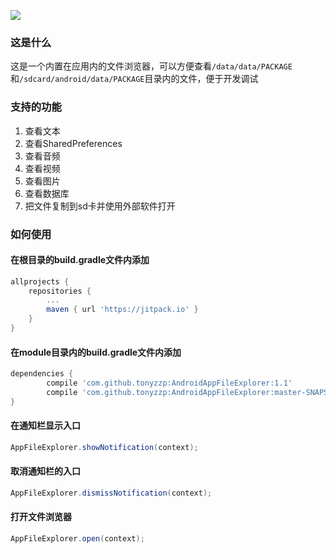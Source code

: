 [![](https://jitpack.io/v/tonyzzp/AndroidAppFileExplorer.svg)](https://jitpack.io/#tonyzzp/AndroidAppFileExplorer)

### 这是什么
这是一个内置在应用内的文件浏览器，可以方便查看`/data/data/PACKAGE`和`/sdcard/android/data/PACKAGE`目录内的文件，便于开发调试


### 支持的功能
1. 查看文本
2. 查看SharedPreferences
3. 查看音频
4. 查看视频
5. 查看图片
6. 查看数据库
7. 把文件复制到sd卡并使用外部软件打开

### 如何使用

#### 在根目录的build.gradle文件内添加
```gradle
allprojects {
	repositories {
		...
		maven { url 'https://jitpack.io' }
	}
}
```

#### 在module目录内的build.gradle文件内添加
```gradle
dependencies {
        compile 'com.github.tonyzzp:AndroidAppFileExplorer:1.1'
        compile 'com.github.tonyzzp:AndroidAppFileExplorer:master-SNAPSHOT' //使用master最新版
}
```


#### 在通知栏显示入口

```java
AppFileExplorer.showNotification(context);
```

#### 取消通知栏的入口
```java
AppFileExplorer.dismissNotification(context);
```

#### 打开文件浏览器
```java
AppFileExplorer.open(context);
```
